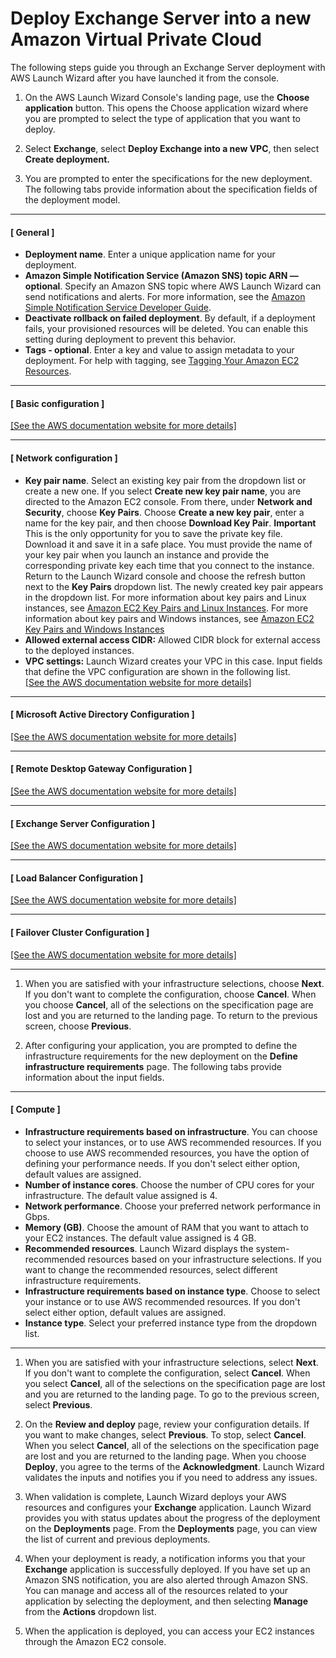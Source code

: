 # Deploy Exchange Server into a new Amazon Virtual Private Cloud<a name="launch-wizard-exchange-deployment-new-vpc"></a>

The following steps guide you through an Exchange Server deployment with AWS Launch Wizard after you have launched it from the console\.

1. On the AWS Launch Wizard Console's landing page, use the **Choose application** button\. This opens the Choose application wizard where you are prompted to select the type of application that you want to deploy\.

1. Select **Exchange**, select **Deploy Exchange into a new VPC**, then select **Create deployment\.**

1. You are prompted to enter the specifications for the new deployment\. The following tabs provide information about the specification fields of the deployment model\.

------
#### [ General ]
   + **Deployment name**\. Enter a unique application name for your deployment\.
   + **Amazon Simple Notification Service \(Amazon SNS\) topic ARN — optional**\. Specify an Amazon SNS topic where AWS Launch Wizard can send notifications and alerts\. For more information, see the [Amazon Simple Notification Service Developer Guide](https://docs.aws.amazon.com/sns/latest/dg/welcome.html)\.
   + **Deactivate rollback on failed deployment**\. By default, if a deployment fails, your provisioned resources will be deleted\. You can enable this setting during deployment to prevent this behavior\.
   + **Tags \- optional**\. Enter a key and value to assign metadata to your deployment\. For help with tagging, see [Tagging Your Amazon EC2 Resources](https://docs.aws.amazon.com/AWSEC2/latest/UserGuide/Using_Tags.html)\.

------
#### [ Basic configuration ]    
[\[See the AWS documentation website for more details\]](http://docs.aws.amazon.com/launchwizard/latest/userguide/launch-wizard-exchange-deployment-new-vpc.html)

------
#### [ Network configuration ]
   + **Key pair name**\. Select an existing key pair from the dropdown list or create a new one\. If you select **Create new key pair name**, you are directed to the Amazon EC2 console\. From there, under **Network and Security**, choose **Key Pairs**\. Choose **Create a new key pair**, enter a name for the key pair, and then choose **Download Key Pair**\.
**Important**  
This is the only opportunity for you to save the private key file\. Download it and save it in a safe place\. You must provide the name of your key pair when you launch an instance and provide the corresponding private key each time that you connect to the instance\. Return to the Launch Wizard console and choose the refresh button next to the **Key Pairs** dropdown list\. The newly created key pair appears in the dropdown list\. For more information about key pairs and Linux instances, see [Amazon EC2 Key Pairs and Linux Instances](https://docs.aws.amazon.com/AWSEC2/latest/UserGuide/ec2-key-pairs.html)\. For more information about key pairs and Windows instances, see [Amazon EC2 Key Pairs and Windows Instances](https://docs.aws.amazon.com/AWSEC2/latest/WindowsGuide/ec2-key-pairs.html)
   + **Allowed external access CIDR:** Allowed CIDR block for external access to the deployed instances\.
   + **VPC settings:** Launch Wizard creates your VPC in this case\. Input fields that define the VPC configuration are shown in the following list\.    
[\[See the AWS documentation website for more details\]](http://docs.aws.amazon.com/launchwizard/latest/userguide/launch-wizard-exchange-deployment-new-vpc.html)

------
#### [ Microsoft Active Directory Configuration ]    
[\[See the AWS documentation website for more details\]](http://docs.aws.amazon.com/launchwizard/latest/userguide/launch-wizard-exchange-deployment-new-vpc.html)

------
#### [ Remote Desktop Gateway Configuration ]    
[\[See the AWS documentation website for more details\]](http://docs.aws.amazon.com/launchwizard/latest/userguide/launch-wizard-exchange-deployment-new-vpc.html)

------
#### [ Exchange Server Configuration ]    
[\[See the AWS documentation website for more details\]](http://docs.aws.amazon.com/launchwizard/latest/userguide/launch-wizard-exchange-deployment-new-vpc.html)

------
#### [ Load Balancer Configuration ]    
[\[See the AWS documentation website for more details\]](http://docs.aws.amazon.com/launchwizard/latest/userguide/launch-wizard-exchange-deployment-new-vpc.html)

------
#### [ Failover Cluster Configuration ]    
[\[See the AWS documentation website for more details\]](http://docs.aws.amazon.com/launchwizard/latest/userguide/launch-wizard-exchange-deployment-new-vpc.html)

------

1. When you are satisfied with your infrastructure selections, choose **Next**\. If you don't want to complete the configuration, choose **Cancel**\. When you choose **Cancel**, all of the selections on the specification page are lost and you are returned to the landing page\. To return to the previous screen, choose **Previous**\.

1. After configuring your application, you are prompted to define the infrastructure requirements for the new deployment on the **Define infrastructure requirements** page\. The following tabs provide information about the input fields\.

------
#### [ Compute ]
   + **Infrastructure requirements based on infrastructure**\. You can choose to select your instances, or to use AWS recommended resources\. If you choose to use AWS recommended resources, you have the option of defining your performance needs\. If you don't select either option, default values are assigned\.
   + **Number of instance cores**\. Choose the number of CPU cores for your infrastructure\. The default value assigned is 4\.
   + **Network performance**\. Choose your preferred network performance in Gbps\.
   + **Memory \(GB\)**\. Choose the amount of RAM that you want to attach to your EC2 instances\. The default value assigned is 4 GB\.
   + **Recommended resources**\. Launch Wizard displays the system\-recommended resources based on your infrastructure selections\. If you want to change the recommended resources, select different infrastructure requirements\.
   + **Infrastructure requirements based on instance type**\. Choose to select your instance or to use AWS recommended resources\. If you don't select either option, default values are assigned\.
   + **Instance type**\. Select your preferred instance type from the dropdown list\.

------

1. When you are satisfied with your infrastructure selections, select **Next**\. If you don't want to complete the configuration, select **Cancel**\. When you select **Cancel**, all of the selections on the specification page are lost and you are returned to the landing page\. To go to the previous screen, select **Previous**\.

1. On the **Review and deploy** page, review your configuration details\. If you want to make changes, select **Previous**\. To stop, select **Cancel**\. When you select **Cancel**, all of the selections on the specification page are lost and you are returned to the landing page\. When you choose **Deploy**, you agree to the terms of the **Acknowledgment**\. Launch Wizard validates the inputs and notifies you if you need to address any issues\. 

1. When validation is complete, Launch Wizard deploys your AWS resources and configures your **Exchange** application\. Launch Wizard provides you with status updates about the progress of the deployment on the **Deployments** page\. From the **Deployments** page, you can view the list of current and previous deployments\. 

1. When your deployment is ready, a notification informs you that your **Exchange** application is successfully deployed\. If you have set up an Amazon SNS notification, you are also alerted through Amazon SNS\. You can manage and access all of the resources related to your application by selecting the deployment, and then selecting **Manage** from the **Actions** dropdown list\. 

1. When the application is deployed, you can access your EC2 instances through the Amazon EC2 console\.